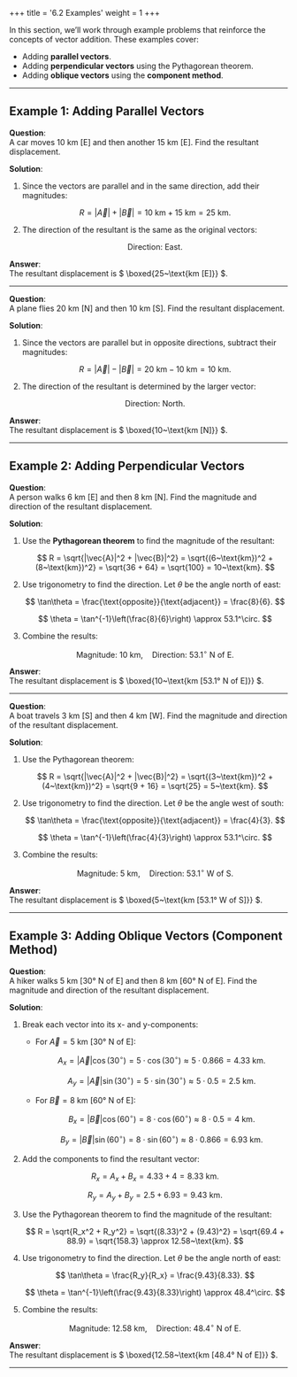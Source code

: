 +++
title = '6.2 Examples'
weight = 1
+++


In this section, we’ll work through example problems that reinforce the concepts of vector addition. These examples cover:
- Adding **parallel vectors**.
- Adding **perpendicular vectors** using the Pythagorean theorem.
- Adding **oblique vectors** using the **component method**.

---

## Example 1: Adding Parallel Vectors

**Question**:  
A car moves 10 km [E] and then another 15 km [E]. Find the resultant displacement.

**Solution**:  
1. Since the vectors are parallel and in the same direction, add their magnitudes:
  
   $$
   R = |\vec{A}| + |\vec{B}| = 10~\text{km} + 15~\text{km} = 25~\text{km}.
   $$

2. The direction of the resultant is the same as the original vectors:
  
   $$
   \text{Direction: East}.
   $$

**Answer**:  
The resultant displacement is $ \boxed{25~\text{km [E]}} $.

---

**Question**:  
A plane flies 20 km [N] and then 10 km [S]. Find the resultant displacement.

**Solution**:  
1. Since the vectors are parallel but in opposite directions, subtract their magnitudes:
   
   $$
   R = |\vec{A}| - |\vec{B}| = 20~\text{km} - 10~\text{km} = 10~\text{km}.
   $$

2. The direction of the resultant is determined by the larger vector:
   
   $$
   \text{Direction: North}.
   $$

**Answer**:  
The resultant displacement is $ \boxed{10~\text{km [N]}} $.

---

## Example 2: Adding Perpendicular Vectors

**Question**:  
A person walks 6 km [E] and then 8 km [N]. Find the magnitude and direction of the resultant displacement.

**Solution**:  
1. Use the **Pythagorean theorem** to find the magnitude of the resultant:
 
   $$
   R = \sqrt{|\vec{A}|^2 + |\vec{B}|^2} = \sqrt{(6~\text{km})^2 + (8~\text{km})^2} = \sqrt{36 + 64} = \sqrt{100} = 10~\text{km}.
   $$

2. Use trigonometry to find the direction. Let $\theta$ be the angle north of east:
 
   $$
   \tan\theta = \frac{\text{opposite}}{\text{adjacent}} = \frac{8}{6}.
   $$
 
   $$
   \theta = \tan^{-1}\left(\frac{8}{6}\right) \approx 53.1^\circ.
   $$

3. Combine the results:
 
   $$
   \text{Magnitude: } 10~\text{km}, \quad \text{Direction: } 53.1^\circ \text{ N of E}.
   $$

**Answer**:  
The resultant displacement is $ \boxed{10~\text{km [53.1° N of E]}} $.

---

**Question**:  
A boat travels 3 km [S] and then 4 km [W]. Find the magnitude and direction of the resultant displacement.

**Solution**:  
1. Use the Pythagorean theorem:
 
   $$
   R = \sqrt{|\vec{A}|^2 + |\vec{B}|^2} = \sqrt{(3~\text{km})^2 + (4~\text{km})^2} = \sqrt{9 + 16} = \sqrt{25} = 5~\text{km}.
   $$

2. Use trigonometry to find the direction. Let $\theta$ be the angle west of south:
 
   $$
   \tan\theta = \frac{\text{opposite}}{\text{adjacent}} = \frac{4}{3}.
   $$
 
   $$
   \theta = \tan^{-1}\left(\frac{4}{3}\right) \approx 53.1^\circ.
   $$

3. Combine the results:
 
   $$
   \text{Magnitude: } 5~\text{km}, \quad \text{Direction: } 53.1^\circ \text{ W of S}.
   $$

**Answer**:  
The resultant displacement is $ \boxed{5~\text{km [53.1° W of S]}} $.

---

## Example 3: Adding Oblique Vectors (Component Method)

**Question**:  
A hiker walks 5 km [30° N of E] and then 8 km [60° N of E]. Find the magnitude and direction of the resultant displacement.

**Solution**:  
1. Break each vector into its x- and y-components:
   - For $\vec{A} = 5~\text{km [30° N of E]}$:
 
     $$
     A_x = |\vec{A}| \cos(30^\circ) = 5 \cdot \cos(30^\circ) \approx 5 \cdot 0.866 = 4.33~\text{km}.
     $$
 
     $$
     A_y = |\vec{A}| \sin(30^\circ) = 5 \cdot \sin(30^\circ) \approx 5 \cdot 0.5 = 2.5~\text{km}.
     $$

   - For $\vec{B} = 8~\text{km [60° N of E]}$:
 
     $$
     B_x = |\vec{B}| \cos(60^\circ) = 8 \cdot \cos(60^\circ) \approx 8 \cdot 0.5 = 4~\text{km}.
     $$
 
     $$
     B_y = |\vec{B}| \sin(60^\circ) = 8 \cdot \sin(60^\circ) \approx 8 \cdot 0.866 = 6.93~\text{km}.
     $$

2. Add the components to find the resultant vector:
 
   $$
   R_x = A_x + B_x = 4.33 + 4 = 8.33~\text{km}.
   $$
 
   $$
   R_y = A_y + B_y = 2.5 + 6.93 = 9.43~\text{km}.
   $$

3. Use the Pythagorean theorem to find the magnitude of the resultant:
 
   $$
   R = \sqrt{R_x^2 + R_y^2} = \sqrt{(8.33)^2 + (9.43)^2} = \sqrt{69.4 + 88.9} = \sqrt{158.3} \approx 12.58~\text{km}.
   $$

4. Use trigonometry to find the direction. Let $\theta$ be the angle north of east:
 
   $$
   \tan\theta = \frac{R_y}{R_x} = \frac{9.43}{8.33}.
   $$
 
   $$
   \theta = \tan^{-1}\left(\frac{9.43}{8.33}\right) \approx 48.4^\circ.
   $$

5. Combine the results:
 
   $$
   \text{Magnitude: } 12.58~\text{km}, \quad \text{Direction: } 48.4^\circ \text{ N of E}.
   $$

**Answer**:  
The resultant displacement is $ \boxed{12.58~\text{km [48.4° N of E]}} $.

---

